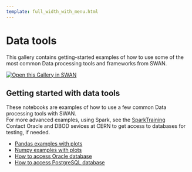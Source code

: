 ```yaml
---
template: full_width_with_menu.html
---
```


# Data tools

This gallery contains getting-started examples of how to use some of the most common Data processing tools and frameworks from SWAN.    

[<img class="open_in_swan" data-path="apache_spark1" data-name="SWAN: Spark connector and monitor" alt="Open this Gallery in SWAN" src="https://swanserver.web.cern.ch/swanserver/images/badge_swan_white_150.png">][gallery_url]

## Getting started with data tools
These notebooks are examples of how to use a few common Data processing tools with SWAN.   
For more advanced examples, using Spark, see the [SparkTraining](https://sparktraining.web.cern.ch/)   
Contact Oracle and DBOD sevices at CERN to get access to databases for testing, if needed.


* [Pandas examples with plots](GPU_and_data/DDataTools/Pandas_examples_with_plots.ipynb)
* [Numpy examples with plots](GPU_and_data/DDataTools/Numpy_examples_with_plots.ipynb)
* [How to access Oracle database](GPU_and_data/DDataTools/Query_Oracle.ipynb)
* [How to access PostgreSQL database](GPU_and_data/DDataTools/Query_PostgreSQL.ipynb)

[gallery_url]:https://cern.ch/swanserver/cgi-bin/go?projurl=https://github.com/cerndb/NotebooksExamples.git
